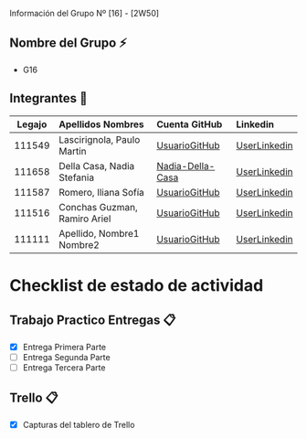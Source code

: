  Información del Grupo Nº [16] - [2W50]


## Nombre del Grupo :zap:

* G16


## Integrantes :busts_in_silhouette:

| Legajo| Apellidos Nombres  | Cuenta GitHub | Linkedin
| :------: | :-------- | :-------- | :-------- |
| 111549 | Lascirignola, Paulo Martin |[UsuarioGitHub](https://github.com/111549-Lascirignola-Paulo)|[UserLinkedin](https://www.linkedin.com/in/paulo-lascirignola/)|
| 111658 | Della Casa, Nadia Stefania |[Nadia-Della-Casa](https://github.com/Nadia-Della-Casa)|[UserLinkedin](https://ar.linkedin.com/)|
| 111587 | Romero, Iliana Sofía |[UsuarioGitHub](https://github.com/Iliana-Romero )|[UserLinkedin](https://ar.linkedin.com/)|
| 111516 | Conchas Guzman, Ramiro Ariel |[UsuarioGitHub](https://github.com/111516-Ramiro-Ariel-Conchas-Guzman-2W50)|[UserLinkedin](https://www.linkedin.com/in/ramiro-guzm%C3%A1n-ba4686191/)|
| 111111 | Apellido, Nombre1 Nombre2 |[UsuarioGitHub](https://github.com/xxxx)|[UserLinkedin](https://ar.linkedin.com/)|


# Checklist de estado de actividad

## Trabajo Practico Entregas :clipboard:
- [x] Entrega Primera Parte
- [ ] Entrega Segunda Parte
- [ ] Entrega Tercera Parte

## Trello :clipboard:
- [x] Capturas del tablero de Trello
